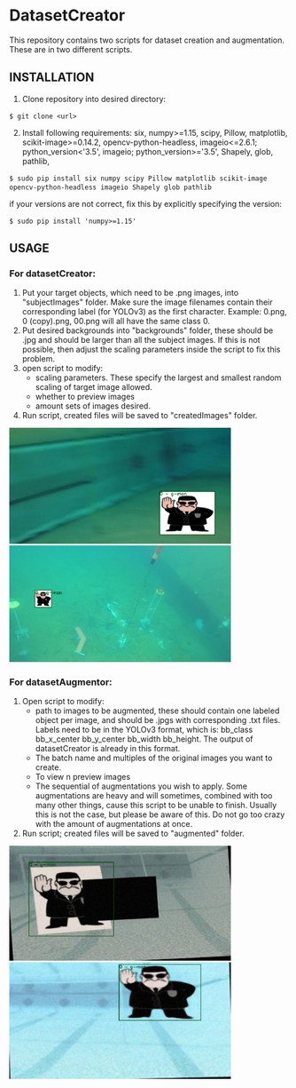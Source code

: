 # DatasetCreator
This repository contains two scripts for dataset creation and augmentation. These are in two different scripts.

## INSTALLATION
1. Clone repository into desired directory:
```console
$ git clone <url>
```
2. Install following requirements:
six,
numpy>=1.15,
scipy,
Pillow,
matplotlib,
scikit-image>=0.14.2,
opencv-python-headless,
imageio<=2.6.1; python_version<'3.5',
imageio; python_version>='3.5',
Shapely, 
glob, 
pathlib, 
```console
$ sudo pip install six numpy scipy Pillow matplotlib scikit-image opencv-python-headless imageio Shapely glob pathlib
```
if your versions are not correct, fix this by explicitly specifying the version:
```console
$ sudo pip install 'numpy>=1.15'
```

## USAGE

### For datasetCreator:
1. Put your target objects, which need to be .png images, into "subjectImages" folder. Make sure the image filenames contain their corresponding label (for YOLOv3) as the first character. Example: 0.png, 0 (copy).png, 00.png will all have the same class 0.
2. Put desired backgrounds into "backgrounds" folder, these should be .jpg and should be larger than all the subject images. If this is not possible, then adjust the scaling parameters inside the script to fix this problem.
3. open script to modify:
   - scaling parameters. These specify the largest and smallest random scaling of target image allowed.
   - whether to preview images
   - amount sets of images desired.
4. Run script, created files will be saved to "createdImages" folder.


<img src="dc1.png" width=400><img src="dc2.png" width=400>



### For datasetAugmentor:
1. Open script to modify:
   - path to images to be augmented, these should contain one labeled object per image, and should be .jpgs with corresponding .txt files. Labels need to be in the YOLOv3 format, which is: bb_class   bb_x_center   bb_y_center   bb_width   bb_height. The output of datasetCreator is already in this format.
   - The batch name and multiples of the original images you want to create.
   - To view n preview images
   - The sequential of augmentations you wish to apply. Some augmentations are heavy and will sometimes, combined with too many other things, cause this script to be unable to finish. Usually this is not the case, but please be aware of this. Do not go too crazy with the amount of augmentations at once.
2. Run script; created files will be saved to "augmented" folder.


<img src="da1.png" width=400><img src="da2.png" width=400>


